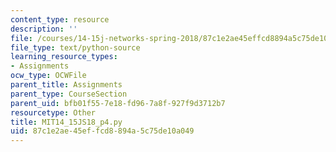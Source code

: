 ```yaml
---
content_type: resource
description: ''
file: /courses/14-15j-networks-spring-2018/87c1e2ae45effcd8894a5c75de10a049_MIT14_15JS18_p4.py
file_type: text/python-source
learning_resource_types:
- Assignments
ocw_type: OCWFile
parent_title: Assignments
parent_type: CourseSection
parent_uid: bfb01f55-7e18-fd96-7a8f-927f9d3712b7
resourcetype: Other
title: MIT14_15JS18_p4.py
uid: 87c1e2ae-45ef-fcd8-894a-5c75de10a049
---
```

